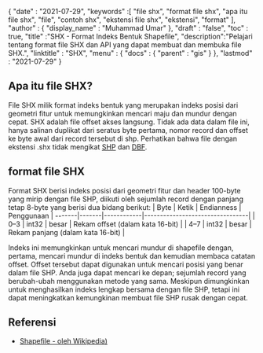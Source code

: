 {
  "date" : "2021-07-29",
  "keywords" :[ "file shx", "format file shx", "apa itu file shx", "file", "contoh shx", "ekstensi file shx", "ekstensi", "format" ],
  "author" : {
    "display_name" : "Muhammad Umar"
},
  "draft" : "false",
  "toc" : true,
  "title" :"SHX - Format Indeks Bentuk Shapefile",
  "description":"Pelajari tentang format file SHX dan API yang dapat membuat dan membuka file SHX.",
  "linktitle" : "SHX",
  "menu" : {
    "docs" : {
      "parent" : "gis"
}
},
  "lastmod" : "2021-07-29"
}

## Apa itu file SHX?
File SHX milik format indeks bentuk yang merupakan indeks posisi dari geometri fitur untuk memungkinkan mencari maju dan mundur dengan cepat. SHX adalah file offset akses langsung. Tidak ada data dalam file ini, hanya salinan duplikat dari seratus byte pertama, nomor record dan offset ke byte awal dari record tersebut di shp. Perhatikan bahwa file dengan ekstensi .shx tidak mengikat [SHP](/id/gis/shp/) dan [DBF](/id/database/dbf/).

## format file SHX
Format SHX berisi indeks posisi dari geometri fitur dan header 100-byte yang mirip dengan file SHP, diikuti oleh sejumlah record dengan panjang tetap 8-byte yang berisi dua bidang berikut:
| Byte | Ketik | Endianness | Penggunaan |
-------|-------|------------|---------------------------------|
| 0–3 | int32 | besar | Rekam offset (dalam kata 16-bit) |
| 4–7 | int32 | besar | Rekam panjang (dalam kata 16-bit) |

Indeks ini memungkinkan untuk mencari mundur di shapefile dengan, pertama, mencari mundur di indeks bentuk dan kemudian membaca catatan offset. Offset tersebut dapat digunakan untuk mencari posisi yang benar dalam file SHP. Anda juga dapat mencari ke depan; sejumlah record yang berubah-ubah menggunakan metode yang sama. Meskipun dimungkinkan untuk menghasilkan indeks lengkap bersama dengan file SHP, tetapi ini dapat meningkatkan kemungkinan membuat file SHP rusak dengan cepat.


## Referensi

* [Shapefile - oleh Wikipedia)](https://en.wikipedia.org/wiki/Shapefile)


